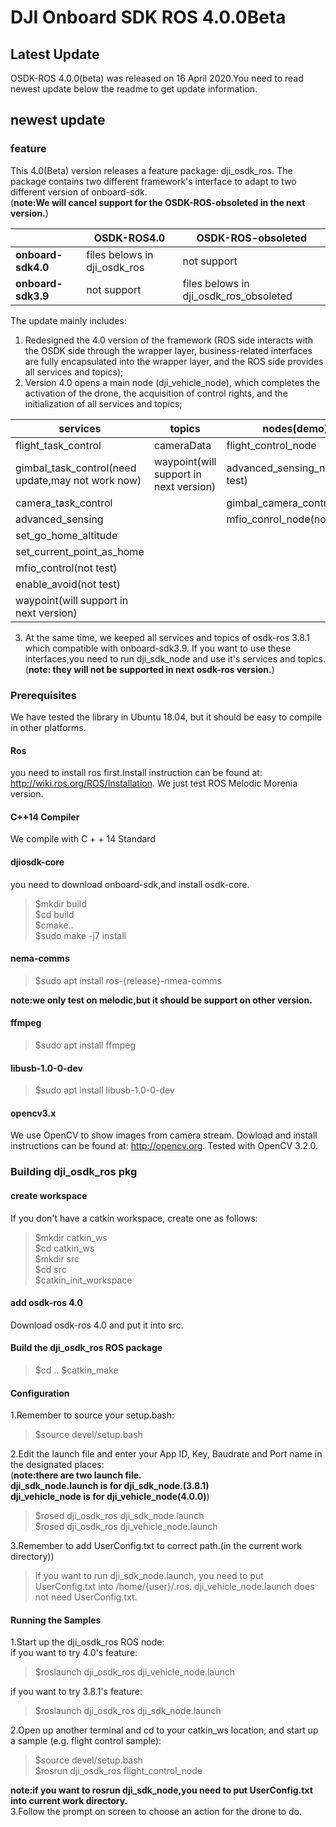 # DJI Onboard SDK ROS 4.0.0Beta

## Latest Update

OSDK-ROS 4.0.0(beta) was released on 16 April 2020.You need to read newest update below the readme to get update information. 

## newest update  
### feature  
This 4.0(Beta) version releases a feature package: dji_osdk_ros. The package contains two different framework's interface to adapt to two different version of onboard-sdk.  
(__note:We will cancel support for the OSDK-ROS-obsoleted in the next version.__)

|                     | **OSDK-ROS4.0**            | **OSDK-ROS-obsoleted**                |  
|---------------------|----------------------------|---------------------------------------|
| **onboard-sdk4.0**  |files belows in dji_osdk_ros| not support                           |
| **onboard-sdk3.9**  | not support                | files belows in dji_osdk_ros_obsoleted|

The update mainly includes:  
1. Redesigned the 4.0 version of the framework (ROS side interacts with the OSDK side through the wrapper layer, business-related interfaces are fully encapsulated into the wrapper layer, and the ROS side provides all services and topics);  
2. Version 4.0 opens a main node (dji_vehicle_node), which completes the activation of the drone, the acquisition of control rights, and the initialization of all services and topics;  

|  **services**                                    | **topics**                            | **nodes(demo)**                | 
|--------------------------------------------------|-------------------------------------- |--------------------------------|
|flight_task_control                               |cameraData                             |flight_control_node             |
|gimbal_task_control(need update,may not work now) |waypoint(will support in next version) |advanced_sensing_node(not test) |
|camera_task_control                               |                                       |gimbal_camera_control_node      |
|advanced_sensing                                  |                                       |mfio_conrol_node(not test)      |
|set_go_home_altitude                              |
|set_current_point_as_home                         |
|mfio_control(not test)                            |
|enable_avoid(not test)                            |
|waypoint(will support in next version)            |
 
3. At the same time, we keeped all services and topics of osdk-ros 3.8.1 which compatible with onboard-sdk3.9. If you want to use these interfaces,you need to run dji_sdk_node and use it's services and topics. 
(__note: they will not be supported in next osdk-ros version.__)
### Prerequisites
We have tested the library in Ubuntu 18.04, but it should be easy to compile in other platforms.
#### Ros  
you need to install ros first.Install instruction can be found at: http://wiki.ros.org/ROS/Installation. We just test ROS Melodic Morenia version.  
#### C++14 Compiler
We compile with C + + 14 Standard
#### djiosdk-core
you need to download onboard-sdk,and install osdk-core.
>$mkdir build  
>$cd build  
>$cmake..  
>$sudo make -j7 install
#### nema-comms
> $sudo apt install ros-{release}-nmea-comms  

__note:we only test on melodic,but it should be support on other version.__
#### ffmpeg
> $sudo apt install ffmpeg  
#### libusb-1.0-0-dev
> $sudo apt install libusb-1.0-0-dev
#### opencv3.x
We use OpenCV to show images from camera stream. Dowload and install instructions can be found at: http://opencv.org. Tested with OpenCV 3.2.0.

###  Building dji_osdk_ros pkg
#### create workspace
If you don't have a catkin workspace, create one as follows:
>$mkdir catkin_ws  
>$cd catkin_ws  
>$mkdir src  
>$cd src  
>$catkin_init_workspace
#### add osdk-ros 4.0 
Download osdk-ros 4.0 and put it into src.
#### Build the dji_osdk_ros ROS package
>$cd ..
>$catkin_make
#### Configuration
1.Remember to source your setup.bash:
>$source devel/setup.bash  

2.Edit the launch file and enter your App ID, Key, Baudrate and Port name in the designated places:  
(__note:there are two launch file.  
dji_sdk_node.launch is for dji_sdk_node.(3.8.1)  
dji_vehicle_node is for dji_vehicle_node(4.0.0)__)
> $rosed dji_osdk_ros dji_sdk_node.launch  
> $rosed dji_osdk_ros dji_vehicle_node.launch  

3.Remember to add UserConfig.txt to correct path.(in the current work directory))  
>If you want to run dji_sdk_node.launch, you need to put UserConfig.txt into /home/{user}/.ros.
>dji_vehicle_node.launch does not need UserConfig.txt.
#### Running the Samples
1.Start up the dji_osdk_ros ROS node:  
if you want to try 4.0's feature:
>$roslaunch dji_osdk_ros dji_vehicle_node.launch  

if you want to try 3.8.1's feature:
>$roslaunch dji_osdk_ros dji_sdk_node.launch    
>
2.Open up another terminal and cd to your catkin_ws location, and start up a sample (e.g. flight control sample):
>$source devel/setup.bash  
>$rosrun dji_osdk_ros flight_control_node  
>
__note:if you want to rosrun dji_sdk_node,you need to put UserConfig.txt into current work directory.__  
3.Follow the prompt on screen to choose an action for the drone to do.
